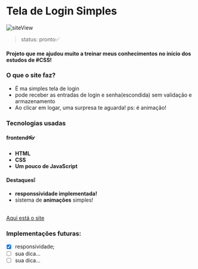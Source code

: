 # Tela de Login Simples
![siteView](https://user-images.githubusercontent.com/92405076/150245322-9dd70366-f32e-4ce1-9fa5-adfe3456fddc.png)
>status: pronto✅
#### Projeto que me ajudou muito a treinar meus conhecimentos no início dos estudos de #CSS!
### O que o site faz?
<ul>
  <li>É ma simples tela de login</li>
  <li>pode receber as entradas de login e senha(escondida) sem validação e armazenamento
  <li>Ao clicar em logar, uma surpresa te aguarda! ps: é animação!</li>
</ul>
<h3>Tecnologias usadas</h3>
<h4><b>frontend👓</b></h4>
<ul>
  <li><b>HTML</b></li>
  <li><b>CSS</b></li>
  <li><b>Um pouco de JavaScript</b></li>
</ul>
<h4><b>Destaques❕</b></h4>
<ul>
  <li><b>responssividade implementada!</b></li>
  <li>sistema de <b>animações</b> simples!</li>
</ul>
<br>
<a href="https://welderbm.github.io/tela-de-login-simples/">Aqui está o site</a>
<br>
<h3>Implementações futuras:</h3>

- [x] responsividade;
- [ ] sua dica...
- [ ] sua dica...
